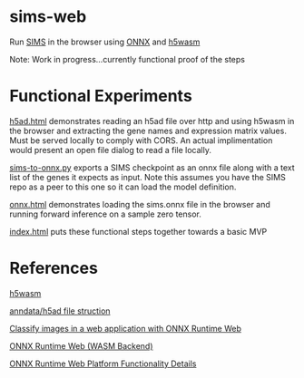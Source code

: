 # sims-web
Run [SIMS](https://github.com/braingeneers/SIMS) in the browser using [ONNX](https://onnxruntime.ai/) and [h5wasm](https://github.com/usnistgov/h5wasm)

Note: Work in progress...currently functional proof of the steps

# Functional Experiments 

[h5ad.html](h5ad.html) demonstrates reading an h5ad file over http and using h5wasm in the browser and extracting the gene names and expression matrix values. Must be served locally to comply with CORS. An actual implimentation would present an open file dialog to read a file locally.

[sims-to-onnx.py](sims-to-onnx.py) exports a SIMS checkpoint as an onnx file along with a text list of the genes it expects as input. Note this assumes you have the SIMS repo as a peer to this one so it can load the model definition.

[onnx.html](onnx.html) demonstrates loading the sims.onnx file in the browser and running forward inference on a sample zero tensor.

[index.html](index.html) puts these functional steps together towards a basic MVP

# References
[h5wasm](https://github.com/usnistgov/h5wasm)

[anndata/h5ad file struction](https://anndata.readthedocs.io/en/latest/tutorials/notebooks/getting-started.html)

[Classify images in a web application with ONNX Runtime Web](https://onnxruntime.ai/docs/tutorials/web/classify-images-nextjs-github-template.html)

[ONNX Runtime Web (WASM Backend)](https://onnxruntime.ai/docs/get-started/with-javascript/web.html)

[ONNX Runtime Web Platform Functionality Details](https://www.npmjs.com/package/onnxruntime-web)